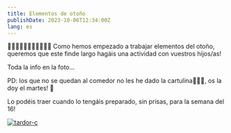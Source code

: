 ```yaml
---
title: Elementos de otoño
publishDate: 2023-10-06T12:34:00Z
lang: es
---
```


🍁🍁🍁🍁🍁🍁🍁🍁🍁🍁🍁 Como hemos empezado a trabajar elementos del otoño, queremos que este finde largo hagáis una actividad con vuestros hijos/as!

Toda la info en la foto...

PD: los que no se quedan al comedor no les he dado la cartulina🤦🏽‍♀, os la doy el martes! 🙏

Lo podéis traer cuando lo tengáis preparado, sin prisas, para la semana del 16!

[![tardor-c](/images/tardor-c.jpeg)](/images/tardor-c)
